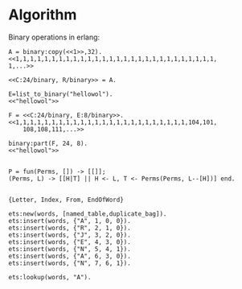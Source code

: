 # Algorithm #

Binary operations in erlang:

    A = binary:copy(<<1>>,32). 
    <<1,1,1,1,1,1,1,1,1,1,1,1,1,1,1,1,1,1,1,1,1,1,1,1,1,1,1,1,
    1,...>>

    <<C:24/binary, R/binary>> = A.

    E=list_to_binary("hellowol").
    <<"hellowol">>
    
    F = <<C:24/binary, E:8/binary>>.
    <<1,1,1,1,1,1,1,1,1,1,1,1,1,1,1,1,1,1,1,1,1,1,1,1,104,101,
        108,108,111,...>>
    
    binary:part(F, 24, 8).
    <<"hellowol">>


    P = fun(Perms, []) -> [[]];
    (Perms, L) -> [[H|T] || H <- L, T <- Perms(Perms, L--[H])] end.


    {Letter, Index, From, EndOfWord}
    
    ets:new(words, [named_table,duplicate_bag]).
    ets:insert(words, {"A", 1, 0, 0}).
    ets:insert(words, {"R", 2, 1, 0}).
    ets:insert(words, {"J", 3, 2, 0}).
    ets:insert(words, {"E", 4, 3, 0}).
    ets:insert(words, {"N", 5, 4, 1}).
    ets:insert(words, {"A", 6, 3, 0}).
    ets:insert(words, {"N", 7, 6, 1}).
    
    ets:lookup(words, "A").
